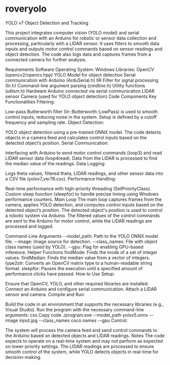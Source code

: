 # roveryolo
YOLO v7 Object Detection and Tracking  


This project integrates computer vision (YOLO model) and serial communication with an Arduino for robotic or sensor data collection and processing, particularly with a LIDAR sensor. It uses filters to smooth data inputs and outputs motor control commands based on sensor readings and object detection. The code also logs data and captures frames from a connected camera for further analysis.

Requirements
Software
Operating System: Windows
Libraries:
OpenCV (opencv2/opencv.hpp)
YOLO Model for object detection
Serial communication with Arduino (ArduSerial.h)
IIR Filter for signal processing (Iir.h)
Command-line argument parsing (cmdline.h)
Utility functions (utilsm.h)
Hardware
Arduino connected via serial communication
LIDAR sensor
Camera (used for YOLO object detection)
Code Components
Key Functionalities
Filtering:

Low-pass Butterworth filter (Iir::Butterworth::LowPass<order>) is used to smooth control inputs, reducing noise in the system.
Setup is defined by a cutoff frequency and sampling rate.
Object Detection:

YOLO object detection using a pre-trained ONNX model. The code detects objects in a camera feed and calculates control inputs based on the detected object’s position.
Serial Communication:

Interfacing with Arduino to send motor control commands (loop3) and read LIDAR sensor data (loop4read).
Data from the LIDAR is processed to find the median value of the readings.
Data Logging:

Logs theta values, filtered theta, LIDAR readings, and other sensor data into a CSV file (yolov7_ver78.csv).
Performance Handling:

Real-time performance with high-priority threading (SetPriorityClass).
Custom sleep function (sleepfor) to handle precise timing using Windows performance counters.
Main Loop
The main loop captures frames from the camera, applies YOLO detection, and computes control inputs based on the detected object’s position. The detected object's position is used to control a robotic system via Arduino. The filtered values of the control commands are sent to the Arduino for motor control, while the LIDAR readings are processed and logged.

Command-Line Arguments
--model_path: Path to the YOLO ONNX model file.
--image: Image source for detection.
--class_names: File with object class names (used by YOLO).
--gpu: Flag for enabling GPU-based inference.
Helper Functions
findMode: Finds the mode of a set of integer values.
findMedian: Finds the median value from a vector of integers.
type2str: Converts an OpenCV matrix type to a human-readable string format.
sleepfor: Pauses the execution until a specified amount of performance clicks have passed.
How to Use
Setup:

Ensure that OpenCV, YOLO, and other required libraries are installed.
Connect an Arduino and configure serial communication.
Attach a LIDAR sensor and camera.
Compile and Run:

Build the code in an environment that supports the necessary libraries (e.g., Visual Studio).
Run the program with the necessary command-line arguments:
css
Copy code
./program.exe --model_path yolov5.onnx --image input.jpg --class_names coco.names --gpu
Control:

The system will process the camera feed and send control commands to the Arduino based on detected objects and LIDAR readings.
Notes
The code expects to operate on a real-time system and may not perform as expected on lower-priority settings.
The LIDAR readings are processed to ensure smooth control of the system, while YOLO detects objects in real-time for decision-making.
